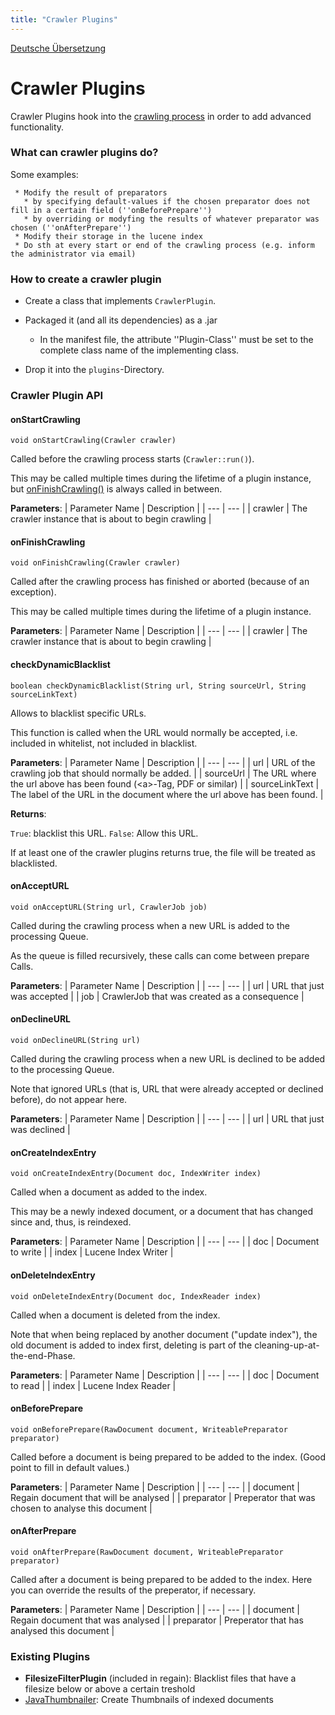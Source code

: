 ```yaml
---
title: "Crawler Plugins"
---
```


[Deutsche Übersetzung](/de/components/crawler_plugins/)

Crawler Plugins
===============

Crawler Plugins hook into the [crawling process](/en/components/project_info/crawling_process/) in order to add advanced functionality. 

### What can crawler plugins do?
Some examples:


     * Modify the result of preparators
       * by specifying default-values if the chosen preparator does not fill in a certain field (''onBeforePrepare'')
       * by overriding or modyfing the results of whatever preparator was chosen (''onAfterPrepare'')
     * Modify their storage in the lucene index
     * Do sth at every start or end of the crawling process (e.g. inform the administrator via email)


### How to create a crawler plugin

  - Create a class that implements `CrawlerPlugin`.
  - Packaged it (and all its dependencies) as a .jar

      * In the manifest file, the attribute ''Plugin-Class'' must be set to the complete class name of the implementing class.
  - Drop it into the `plugins`-Directory.


### Crawler Plugin API

#### onStartCrawling

`void onStartCrawling(Crawler crawler)`

Called before the crawling process starts (`Crawler::run()`).

This may be called multiple times during the lifetime of a plugin instance,
but [onFinishCrawling()](/en/components/crawler_plugins/#onfinishcrawling) is always called in between.

**Parameters**: 
| Parameter Name       | Description                                              |
| --- | --- |
| crawler             | The crawler instance that is about to begin crawling     | 

#### onFinishCrawling

`void onFinishCrawling(Crawler crawler)`

Called after the crawling process has finished or aborted (because of an exception).

This may be called multiple times during the lifetime of a plugin instance.

**Parameters**: 
| Parameter Name       | Description                                              |
| --- | --- |
| crawler             | The crawler instance that is about to begin crawling     | 

#### checkDynamicBlacklist

`boolean checkDynamicBlacklist(String url, String sourceUrl, String sourceLinkText)`

Allows to blacklist specific URLs.

This function is called when the URL would normally be accepted, i.e. included in whitelist, not included in blacklist.

**Parameters**: 
| Parameter Name       | Description                                              |
| --- | --- |
| url             | URL of the crawling job that should normally be added.     | 
| sourceUrl             | The URL where the url above has been found (&lt;a&gt;-Tag, PDF or similar)     | 
| sourceLinkText | The label of the URL in the document where the url above has been found. |

**Returns**:

`True`: blacklist this URL. `False`: Allow this URL.

If at least one of the crawler plugins returns true, the file will be treated as blacklisted.

#### onAcceptURL

`void onAcceptURL(String url, CrawlerJob job)`

Called during the crawling process when a new URL is added to the processing Queue.

As the queue is filled recursively, these calls can come between prepare Calls.

**Parameters**: 
| Parameter Name       | Description                                              |
| --- | --- |
| url             | URL that just was accepted     | 
| job             | CrawlerJob that was created as a consequence     | 

#### onDeclineURL

`void onDeclineURL(String url)`

Called during the crawling process when a new URL is declined to be added to the processing Queue.

Note that ignored URLs (that is, URL that were already accepted or declined before), do not appear here.

**Parameters**: 
| Parameter Name       | Description                                              |
| --- | --- |
| url             | URL that just was declined     | 

#### onCreateIndexEntry

`void onCreateIndexEntry(Document doc, IndexWriter index)`

Called when a document as added to the index.

This may be a newly indexed document, or a document that has changed since
and, thus, is reindexed.

**Parameters**: 
| Parameter Name       | Description                                              |
| --- | --- |
| doc             | Document to write     |
| index             | Lucene Index Writer     |  

#### onDeleteIndexEntry

`void onDeleteIndexEntry(Document doc, IndexReader index)`

Called when a document is deleted from the index.

Note that when being replaced by another document ("update index"),
the old document is added to index first, deleting is part of the cleaning-up-at-the-end-Phase.

**Parameters**: 
| Parameter Name       | Description                                              |
| --- | --- |
| doc             | Document to read     |
| index             | Lucene Index Reader     |  

#### onBeforePrepare

`void onBeforePrepare(RawDocument document, WriteablePreparator preparator)`

Called before a document is being prepared to be added to the index.
(Good point to fill in default values.)

**Parameters**: 
| Parameter Name       | Description                                              |
| --- | --- |
| document		| Regain document that will be analysed |
| preparator	 | Preperator that was chosen to analyse this document |

#### onAfterPrepare

`void onAfterPrepare(RawDocument document, WriteablePreparator preparator)`

Called after a document is being prepared to be added to the index.
Here you can override the results of the preperator, if necessary.


**Parameters**: 
| Parameter Name       | Description                                              |
| --- | --- |
| document		| Regain document that was analysed |
| preparator	 | Preperator that has analysed this document |


### Existing Plugins

  * **FilesizeFilterPlugin** (included in regain): Blacklist files that have a filesize below or above a certain treshold
  * [JavaThumbnailer](https://github.com/benjamin4ruby/java-thumbnailer): Create Thumbnails of indexed documents

